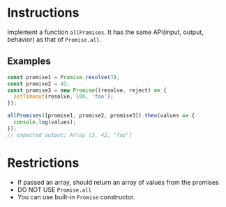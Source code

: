 # Instructions

Implement a function `allPromises`. It has the same API(input, output, behavior) as that of `Promise.all`.

## Examples

```js
const promise1 = Promise.resolve(3);
const promise2 = 42;
const promise3 = new Promise((resolve, reject) => {
  setTimeout(resolve, 100, 'foo');
});

allPromises([promise1, promise2, promise3]).then(values => {
  console.log(values);
});
// expected output: Array [3, 42, "foo"]
```

# Restrictions

- If passed an array, should return an array of values from the promises
- DO NOT USE `Promise.all`
- You can use built-in `Promise` constructor.
